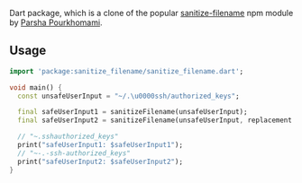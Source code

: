 Dart package, which is a clone of the popular [sanitize-filename](https://www.npmjs.com/package/sanitize-filename) npm module by [Parsha Pourkhomami](https://github.com/parshap).

## Usage

```dart
import 'package:sanitize_filename/sanitize_filename.dart';

void main() {
  const unsafeUserInput = "~/.\u0000ssh/authorized_keys";

  final safeUserInput1 = sanitizeFilename(unsafeUserInput);
  final safeUserInput2 = sanitizeFilename(unsafeUserInput, replacement: '-');

  // "~.sshauthorized_keys"
  print("safeUserInput1: $safeUserInput1");
  // "~-.-ssh-authorized_keys"
  print("safeUserInput2: $safeUserInput2");
}
```
